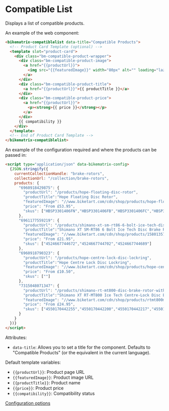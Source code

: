 # Compatible List

Displays a list of compatible products.

An example of the web component:

```html
<bikematrix-compatiblelist data-title="Compatible Products">
  <!-- Product Card Template (optional) -->
  <template slot="product-card">
    <div class="bm-compatible-product-wrapper">
      <div class="bm-compatible-product-image">
        <a href="{{productUrl}}">
          <img src="{{featuredImage}}" width="80px" alt="" loading="lazy" />
        </a>
      </div>
      <div class="bm-compatible-product-title">
        <a href="{{productUrl}}">{{ productTitle }}</a>
      </div>
      <div class="bm-compatible-product-price">
        <a href="{{productUrl}}">
          <p><strong>{{ price }}</strong></p>
        </a>
      </div>
      {{ compatibility }}
    </div>
  </template>
  <!-- End of Product Card Template -->
</bikematrix-compatiblelist>
```

An example of the configuration required and where the products can be passed in:

```html
<script type="application/json" data-bikematrix-config>
  {JSON.stringify({
    currentCollectionHandle: "brake-rotors",
    collectionUrl: "/collection/brake-rotors",
    products: {
      "6960918429875": {
        "productUrl": "/products/hope-floating-disc-rotor",
        "productTitle":"Hope Floating Disc Rotor",
        "featuredImage": "//www.biketart.com/cdn/shop/products/hope-floating-disc-rotor-red-140mm-1135982118.jpg?v=1753214364",
        "price": "From £53.95",
        "skus": ["HBSP3301406FN","HBSP3301406FB","HBSP3301406FC","HBSP3301406FPU","HBSP3301406FR","HBSP3301406FS","HBSP3301606FN","HBSP3301606FB","HBSP3301606FC","HBSP3301606FPU","HBSP3301606FR","HBSP3301606FS","HBSP3301806FN","HBSP3301806FB","HBSP3301806FC","HBSP3301806FPU","HBSP3301806FR","HBSP3301806FS","HBSP3301836FN","HBSP3301836FB","HBSP3301836FC","HBSP3301836FPU","HBSP3301836FR","HBSP3301836FS","HBSP3301856FN","HBSP3301856FB","HBSP3301856FC","HBSP3301856FPU","HBSP3301856FR","HBSP3301856FS","HBSP3302006FN","HBSP3302006FB","HBSP3302006FC","HBSP3302006FPU","HBSP3302006FR","HBSP3302006FS","HBSP3302036FN","HBSP3302036FB","HBSP3302036FC","HBSP3302036FPU","HBSP3302036FR","HBSP3302036FS","HBSP3302056FN","HBSP3302056FB","HBSP3302056FC","HBSP3302056FPU","HBSP3302056FR","HBSP3302056FS","HBSP3302206FN","HBSP3302206FB","HBSP3302206FC","HBSP3302206FPU","HBSP3302206FR","HBSP3302206FS","HBSP3302256FN","HBSP3302036FA","HBSP3301406FK","HBSP3301606FK","HBSP3301806FK","HBSP3301836FK","HBSP3301856FK","HBSP3302006FK","HBSP3302036FK","HBSP3302056FK","HBSP3302206FK"]
      },
      "6961177559219": {
        "productUrl": "/products/shimano-xt-sm-rt86-6-bolt-ice-tech-disc-brake-rotor",
        "productTitle":"Shimano XT SM-RT86 6 Bolt Ice Tech Disc Brake Rotor",
        "featuredImage": "//www.biketart.com/cdn/shop/products/1580135783-63196800.jpg?v=1635604093",
        "price": "From £21.95",
        "skus": ["4524667744672","4524667744702","4524667744689"]
      },
      "6960918790323": {
        "productUrl": "/products/hope-centre-lock-disc-lockring",
        "productTitle":"Hope Centre Lock Disc Lockring",
        "featuredImage": "//www.biketart.com/cdn/shop/products/hope-centre-lock-disc-lockring-blue-1135947456.jpg?v=1753207026",
        "price": "From £10.50",
        "skus": [""]
      },
      "7315048071347": {
        "productUrl": "/products/shimano-rt-mt800-disc-brake-rotor-with-internal-lockring-ice-tech-freeza",
        "productTitle":"Shimano XT RT-MT800 Ice Tech Centre-Lock Disc Brake Rotor",
        "featuredImage": "//www.biketart.com/cdn/shop/products/rtmt800m.jpg?v=1669121057",
        "price": "From £24.95",
        "skus": ["4550170442255","4550170442200","4550170442217","4550170442224"]
      }
    }
  })}
</script>
```

Attributes:

- `data-title`: Allows you to set a title for the component. Defaults to "Compatible Products" (or the equivalent in the current language).

Default template variables:

- `{{productUrl}}`: Product page URL
- `{{featuredImage}}`: Product image URL
- `{{productTitle}}`: Product name
- `{{price}}`: Product price
- `{{compatibility}}`: Compatibility status

[Configuration options](/docs/configuration#compatible-list-configuration)
